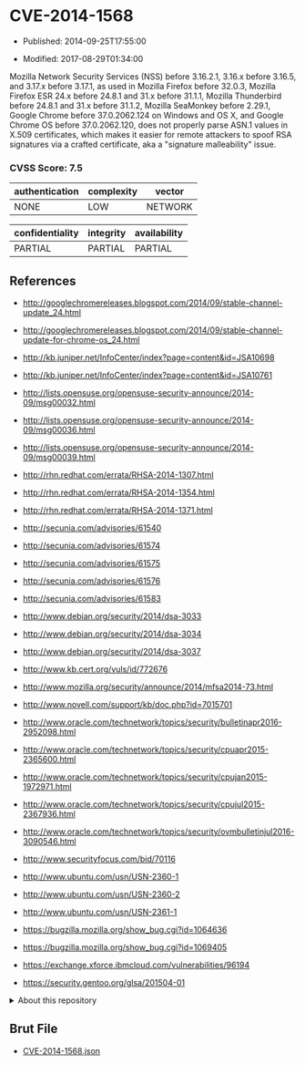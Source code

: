 # CVE-2014-1568

- Published: 2014-09-25T17:55:00

- Modified: 2017-08-29T01:34:00

Mozilla Network Security Services (NSS) before 3.16.2.1, 3.16.x before 3.16.5, and 3.17.x before 3.17.1, as used in Mozilla Firefox before 32.0.3, Mozilla Firefox ESR 24.x before 24.8.1 and 31.x before 31.1.1, Mozilla Thunderbird before 24.8.1 and 31.x before 31.1.2, Mozilla SeaMonkey before 2.29.1, Google Chrome before 37.0.2062.124 on Windows and OS X, and Google Chrome OS before 37.0.2062.120, does not properly parse ASN.1 values in X.509 certificates, which makes it easier for remote attackers to spoof RSA signatures via a crafted certificate, aka a "signature malleability" issue.

### CVSS Score: **7.5**

| authentication | complexity | vector |
| --- | --- | --- |
| NONE | LOW | NETWORK |

| confidentiality | integrity | availability |
| --- | --- | --- |
| PARTIAL | PARTIAL | PARTIAL |

## References

* http://googlechromereleases.blogspot.com/2014/09/stable-channel-update_24.html

* http://googlechromereleases.blogspot.com/2014/09/stable-channel-update-for-chrome-os_24.html

* http://kb.juniper.net/InfoCenter/index?page=content&id=JSA10698

* http://kb.juniper.net/InfoCenter/index?page=content&id=JSA10761

* http://lists.opensuse.org/opensuse-security-announce/2014-09/msg00032.html

* http://lists.opensuse.org/opensuse-security-announce/2014-09/msg00036.html

* http://lists.opensuse.org/opensuse-security-announce/2014-09/msg00039.html

* http://rhn.redhat.com/errata/RHSA-2014-1307.html

* http://rhn.redhat.com/errata/RHSA-2014-1354.html

* http://rhn.redhat.com/errata/RHSA-2014-1371.html

* http://secunia.com/advisories/61540

* http://secunia.com/advisories/61574

* http://secunia.com/advisories/61575

* http://secunia.com/advisories/61576

* http://secunia.com/advisories/61583

* http://www.debian.org/security/2014/dsa-3033

* http://www.debian.org/security/2014/dsa-3034

* http://www.debian.org/security/2014/dsa-3037

* http://www.kb.cert.org/vuls/id/772676

* http://www.mozilla.org/security/announce/2014/mfsa2014-73.html

* http://www.novell.com/support/kb/doc.php?id=7015701

* http://www.oracle.com/technetwork/topics/security/bulletinapr2016-2952098.html

* http://www.oracle.com/technetwork/topics/security/cpuapr2015-2365600.html

* http://www.oracle.com/technetwork/topics/security/cpujan2015-1972971.html

* http://www.oracle.com/technetwork/topics/security/cpujul2015-2367936.html

* http://www.oracle.com/technetwork/topics/security/ovmbulletinjul2016-3090546.html

* http://www.securityfocus.com/bid/70116

* http://www.ubuntu.com/usn/USN-2360-1

* http://www.ubuntu.com/usn/USN-2360-2

* http://www.ubuntu.com/usn/USN-2361-1

* https://bugzilla.mozilla.org/show_bug.cgi?id=1064636

* https://bugzilla.mozilla.org/show_bug.cgi?id=1069405

* https://exchange.xforce.ibmcloud.com/vulnerabilities/96194

* https://security.gentoo.org/glsa/201504-01

<details>
<summary>About this repository</summary> 

  This repository is part of the project [Live Hack CVE](https://github.com/Live-Hack-CVE). Main website can be found [www.live-hack.org](https://www.live-hack.org) 
  
  Made by [Sn0wAlice](https://github.com/Sn0wAlice) for the people that care about security and need to have a feed of the latest CVEs. Hope you enjoy it, don't forget to star the repo and follow me on [Twitter](https://twitter.com/Sn0wAlice) and [Github](https://github.com/Sn0wAlice). And that is my [personnal website](https://www.alice-snow.me/)

  - [Home Page](https://github.com/Live-Hack-CVE)
  - [Framework](https://github.com/Live-Hack-CVE/cve-framework)
  - [CVE database](https://github.com/Live-Hack-CVE/full_database)
  - [Changelog](https://github.com/Live-Hack-CVE/Changelog)
</details>

## Brut File

* [CVE-2014-1568.json](https://raw.githubusercontent.com/Live-Hack-CVE/full_database/main/cves/2014/CVE-2014-1568.json)

